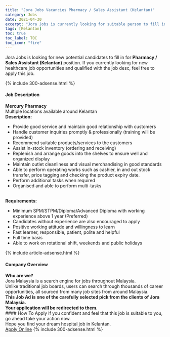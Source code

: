 ```yaml
---
title: "Jora Jobs Vacancies Pharmacy / Sales Assistant (Kelantan)" 
category: Jobs 
date: 2021-04-30 
excerpt: "Jora Jobs is currently looking for suitable person to fill in the Pharmacy / Sales Assistant (Kelantan) which positioned at Kelantan" 
tags: [Kelantan] 
toc: true 
toc_label: TOC 
toc_icon: "fire" 
--- 
```


<p>Jora Jobs is looking for new potential candidates to fill in for <b>Pharmacy / Sales Assistant (Kelantan)</b> position. If you currently looking for new healthcare job opportunities and qualified with the job desc, feel free to apply this job.
</p>{% include 300-adsense.html %} 
<div><div><h4>Job Description</h4></div><div><div><span><div><div><strong>Mercury Pharmacy</strong></div><div><div>Multiple locations available around Kelantan</div><div><strong>Description:</strong></div><ul><li>Provide good service and maintain good relationship with customers</li><li>Handle customer inquiries promptly &amp; professionally (training will be provided)</li><li>Recommend suitable products/services to the customers</li><li>Assist in-stock inventory (ordering and receiving)</li><li>Replenish and arrange goods into the shelves to ensure well and organized display</li><li>Maintain outlet cleanliness and visual merchandising in good standards</li><li>Able to perform operating works such as cashier, in and out stock transfer, price tagging and checking the product expiry date.</li><li>Perform additional tasks when required</li><li>Organised and able to perform multi-tasks</li></ul><div><br><strong>Requirements:</strong></div><ul><li>Minimum SPM/STPM/Diploma/Advanced Diploma with working experience above 1 year (Preferred)</li><li>Candidates without experience are also encouraged to apply</li><li>Positive working attitude and willingness to learn</li><li>Fast learner, responsible, patient, polite and helpful</li><li>Full time basis</li><li>Able to work on rotational shift, weekends and public holidays</li></ul></div></div></span></div></div></div> 
{% include article-adsense.html %} 
<div><div><h4>Company Overview</h4></div><div><div><span><div><div>
<strong>Who are we?</strong></div>
<div>
	Jora Malaysia is a search engine for jobs throughout Malaysia.<br>
	Unlike traditional job boards, users can search through thousands of career opportunities, all sourced from many job sites from around Malaysia.&#160;</div>
<div>
<div>
<strong>This Job Ad is one of the carefully selected pick from the clients of Jora Malaysia.</strong></div>
<div>
<strong>Your application will be redirected to them.</strong></div>
</div></div></span></div></div></div> 
#### How To Apply 
If you confident and feel that this job is suitable to you, go ahead take your action now. <br/> 
Hope you find your dream hospital job in Kelantan. <br/> 
<a href="https://www.jobstreet.com.my/en/job/pharmacy-sales-assistant-kelantan-4553544?jobId=jobstreet-my-job-4553544" class="btn btn--warning" target="_blank" rel="nofollow noopenner">Apply Online</a> 
{% include 300-adsense.html %} 